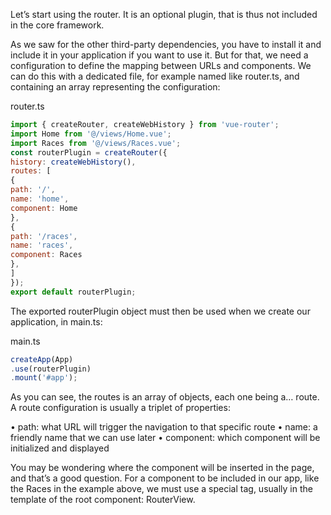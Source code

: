 Let’s start using the router. It is an optional plugin, that is thus not included in the core framework.

As we saw for the other third-party dependencies, you have to install it and include it in your application if you want to use it. But for that, we need a configuration to define the mapping between URLs and components. We can do this with a dedicated file, for example named like router.ts, and containing an array representing the configuration:


router.ts
```js
import { createRouter, createWebHistory } from 'vue-router';
import Home from '@/views/Home.vue';
import Races from '@/views/Races.vue';
const routerPlugin = createRouter({
history: createWebHistory(),
routes: [
{
path: '/',
name: 'home',
component: Home
},
{
path: '/races',
name: 'races',
component: Races
},
]
});
export default routerPlugin;
```

The exported routerPlugin object must then be used when we create our application, in main.ts:

main.ts
```js
createApp(App)
.use(routerPlugin)
.mount('#app');
```

As you can see, the routes is an array of objects, each one being a… route. A route configuration is usually a triplet of properties:

• path: what URL will trigger the navigation to that specific route
• name: a friendly name that we can use later
• component: which component will be initialized and displayed

You may be wondering where the component will be inserted in the page, and that’s a good question. For a component to be included in our app, like the Races in the example above, we must use a special tag, usually in the template of the root component: RouterView.

